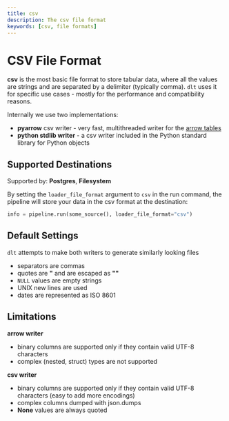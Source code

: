 ```yaml
---
title: csv
description: The csv file format
keywords: [csv, file formats]
---
```


# CSV File Format

**csv** is the most basic file format to store tabular data, where all the values are strings and are separated by a delimiter (typically comma).
`dlt` uses it for specific use cases - mostly for the performance and compatibility reasons.

Internally we use two implementations:
- **pyarrow** csv writer - very fast, multithreaded writer for the [arrow tables](../verified-sources/arrow-pandas.md)
- **python stdlib writer** - a csv writer included in the Python standard library for Python objects


## Supported Destinations

Supported by: **Postgres**, **Filesystem**

By setting the `loader_file_format` argument to `csv` in the run command, the pipeline will store your data in the csv format at the destination:

```py
info = pipeline.run(some_source(), loader_file_format="csv")
```

## Default Settings
`dlt` attempts to make both writers to generate similarly looking files
* separators are commas
* quotes are **"** and are escaped as **""**
* `NULL` values are empty strings
* UNIX new lines are used
* dates are represented as ISO 8601

## Limitations
**arrow writer**

* binary columns are supported only if they contain valid UTF-8 characters
* complex (nested, struct) types are not supported

**csv writer**
* binary columns are supported only if they contain valid UTF-8 characters (easy to add more encodings)
* complex columns dumped with json.dumps
* **None** values are always quoted